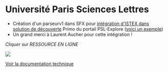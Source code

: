 # Université Paris Sciences Lettres

* Création d'un parseurv1 dans SFX pour [intégration d'ISTEX dans solution de découverte](https://doc.istex.fr/users/integration/discovery-tools/#primo-exlibris) Primo du portail PSL-Explore ([voici un exemple](http://beryl.univ-psl.fr/primo\_library/libweb/action/search.do;jsessionid=90A9221777D87F6C8BBE69C23D19DE94?cs=frb\&ct=frb\&frbg=5367184117619193977\&fctN=facet\_frbrgroupid\&fctV=5367184117619193977\&doc=TN\_wj10.1111%2fj.1445-6664.2011.00429.x\&lastPag=\&lastPagIndx=\&rfnGrp=frbr\&frbrRecordsSource=Primo+Central\&frbrJtitleDisplay=Weed+Biology+and+Management\&frbrIssnDisplay=1444-6162\&frbrEissnDisplay=1445-6664\&frbrSourceidDisplay=wj\&vid=33PSL\_V1\&fn=search\&indx=1\&dscnt=0\&vl%28freeText0%29=screening%20of%20170%20Peruvian%20plant%20species%20for%20allelopathic%20activity%20by%20using%20the%20Sandwich%20Method\&dstmp=1524058289966))
* Un grand merci à Laurent Aucher pour cette intégration !

_Cliquer sur RESSOURCE EN LIGNE_

![](../../.gitbook/assets/pslexemple.png)

[Voir la documentation technique](https://doc.istex.fr/users/integration/discovery-tools/#1-parametrage-du-resolveur-sfxv1-vers-la-plateforme-istex)
